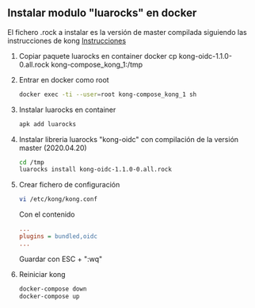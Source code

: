 ## Instalar modulo "luarocks" en docker

El fichero .rock a instalar es la versión de master compilada siguiendo las instrucciones de kong
[Instrucciones](https://docs.konghq.com/2.0.x/plugin-development/distribution/)

1. Copiar paquete luarocks en container
   docker cp kong-oidc-1.1.0-0.all.rock kong-compose_kong_1:/tmp

2. Entrar en docker como root

    ```sh
    docker exec -ti --user=root kong-compose_kong_1 sh
    ```

3. Instalar luarocks en container

    ```sh
    apk add luarocks
    ```

4. Instalar libreria luarocks "kong-oidc" con compilación de la versión master (2020.04.20)

    ```sh
    cd /tmp
    luarocks install kong-oidc-1.1.0-0.all.rock
    ```

5. Crear fichero de configuración

    ```sh
    vi /etc/kong/kong.conf
    ```

    Con el contenido

    ```ini
    ...
    plugins = bundled,oidc
    ...
    ```

    Guardar con ESC + ":wq"

6. Reiniciar kong
    ```sh
    docker-compose down
    docker-compose up
    ```
